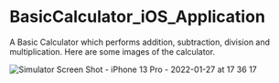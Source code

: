 # BasicCalculator_iOS_Application
A Basic Calculator which performs addition, subtraction, division and multiplication. Here are some images of the calculator.

![Simulator Screen Shot - iPhone 13 Pro - 2022-01-27 at 17 36 17](https://user-images.githubusercontent.com/92974940/151355936-ae283fc8-8140-43a2-8ab6-47a58471c8f7.png)
